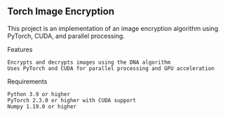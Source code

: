 ## Torch Image Encryption

This project is an implementation of an image encryption algorithm using PyTorch, CUDA, and parallel processing.

Features

    Encrypts and decrypts images using the DNA algorithm
    Uses PyTorch and CUDA for parallel processing and GPU acceleration

Requirements

    Python 3.9 or higher
    PyTorch 2.3.0 or higher with CUDA support
    Numpy 1.19.0 or higher